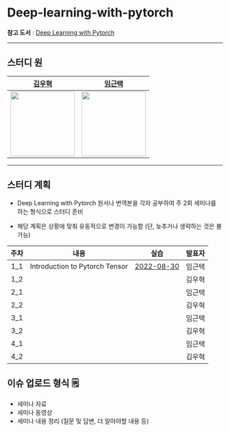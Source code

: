 # Deep-learning-with-pytorch

**참고 도서** : [Deep Learning with Pytorch](https://isip.piconepress.com/courses/temple/ece_4822/resources/books/Deep-Learning-with-PyTorch.pdf)

--- 

## 스터디 원

|[김우혁](https://github.com/woo525)|[임근택](https://github.com/LimGuenTaek)|
| ----- | ---- |
|<img src="https://avatars.githubusercontent.com/u/32587029?v=4" width="150" />|<img src="https://avatars.githubusercontent.com/u/70448161?v=4" width="150" />

---

## 스터디 계획

* Deep Learning with Pytorch 원서나 번역본을 각자 공부하여 주 2회 세미나를 하는 형식으로 스터디 준비

* 해당 계획은 상황에 맞춰 유동적으로 변경이 가능함 (단, 늦추거나 생략하는 것은 불가능)

| 주차 | <center>내용</center> | 실습 | 발표자 |
|:---:|:---|:---:|:---:|
| 1_1 | Introduction to Pytorch Tensor | [2022-08-30](https://youtu.be/8-npC2d1pac)| 임근택 |
| 1_2 |  |  | 김우혁 |
| 2_1 |  |  | 임근택 |
| 2_2 |  |  | 김우혁 |
| 3_1 |  |  | 임근택 |
| 3_2 |  |  | 김우혁 |
| 4_1 |  |  | 임근택 |
| 4_2 |  |  | 김우혁 |


## 이슈 업로드 형식 🗒
- 세미나 자료
- 세미나 동영상
- 세미나 내용 정리 (질문 및 답변, 더 알아야할 내용 등)
